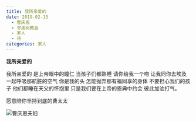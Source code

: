 ```yaml
---
title: 我所亲爱的
date: 2019-02-15
  - 曹庆恩
  - 邻溪树教会
  - 家人
  - 诗
categories: 家人
---
```

**我所亲爱的**

我所亲爱的
是上帝眼中的瞳仁
当孩子们都熟睡
请你给我一个吻
让我同你去埃及
一起呼吸那航脏的空气
你是我的头
怎能抛弃那有福同享的身体
不要担心我们的孩子
他们都睡在天父的怀抱里
只是我们要在上帝的恩典中约会
彼此加油打气。

愿意陪你坚持到底的曹太太

![曹庆恩夫妇](https://images2.imgbox.com/ff/78/dqmVy8S6_o.jpg)

